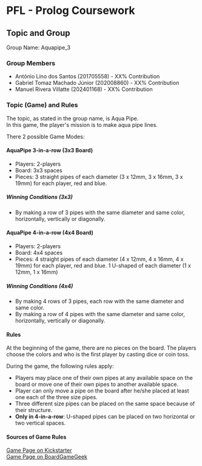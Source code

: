 # PFL - Prolog Coursework

## Topic and Group

Group Name: Aquapipe_3

### Group Members

- António Lino dos Santos (201705558) - XX% Contribution
- Gabriel Tomaz Machado Júnior (202008860) - XX% Contribution
- Manuel Rivera Villatte (202401168) - XX% Contribution

### Topic (Game) and Rules

The topic, as stated in the group name, is Aqua Pipe.\
In this game, the player's mission is to make aqua pipe lines.

There 2 possible Game Modes:

#### AquaPipe 3-in-a-row (3x3 Board)

- Players: 2-players
- Board: 3x3 spaces
- Pieces: 3 straight pipes of each diameter (3 x 12mm, 3 x 16mm, 3 x 19mm) for each player, red and blue.

##### Winning Conditions (3x3)

- By making a row of 3 pipes with the same diameter and same color, horizontally, vertically or diagonally.

#### AquaPipe 4-in-a-row (4x4 Board)

- Players: 2-players
- Board: 4x4 spaces
- Pieces: 4 straight pipes of each diameter (4 x 12mm, 4 x 16mm, 4 x 19mm) for each player, red and blue.
          1 U-shaped of each diameter (1 x 12mm, 1 x 16mm)

##### Winning Conditions (4x4)

- By making 4 rows of 3 pipes, each row with the same diameter and same color.
- By making a row of 4 pipes with the same diameter and same color, horizontally, vertically or diagonally.

#### Rules

At the beginning of the game, there are no pieces on the board.
The players choose the colors and who is the first player by casting dice or coin toss.

During the game, the following rules apply:

- Players may place one of their own pipes at any available space on the board or move one of their own pipes to another available space.
- Player can only move a pipe on the board after he/she placed at least one each of the three size pipes.
- Three different size pipes can be placed on the same space because of their structure.
- **Only in 4-in-a-row**: U-shaped pipes can be placed on two horizontal or two vertical spaces.

#### Sources of Game Rules

[Game Page on Kickstarter](https://www.kickstarter.com/projects/logygames/aqua-pipe)\
[Game Page on BoardGameGeek](https://boardgamegeek.com/boardgame/414235/aqua-pipe)
